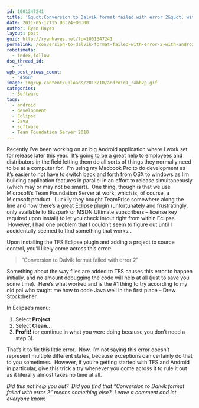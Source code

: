 ```yaml
---
id: 1001347241
title: '&quot;Conversion to Dalvik format failed with error 2&quot; with Android and the Team Foundation Server 2010 Eclipse Plugin'
date: 2011-05-12T15:03:24+00:00
author: Ryan Hayes
layout: post
guid: http://ryanhayes.net/?p=1001347241
permalink: /conversion-to-dalvik-format-failed-with-error-2-with-android-and-the-team-foundation-server-2010-eclipse-plugin/
robotsmeta:
  - index,follow
dsq_thread_id:
  - ""
wpb_post_views_count:
  - "4568"
image: img/wp-content/uploads/2013/10/android1_rabhvp.gif
categories:
  - Software
tags:
  - android
  - development
  - Eclipse
  - Java
  - software
  - Team Foundation Server 2010
---
```

Recently I&#8217;ve been working on an big Android application where I work set for release later this year.  It&#8217;s going to be a great help to employees and distributors in the field letting them do all sorts of things they normally need to be at a computer for.  I&#8217;m using my Macbook Pro to do development as it&#8217;s easier to not have to switch back and forth from OSX to windows as I&#8217;m building application features in parallel in an effort to release simultaneously (which may or may not be smart).  One thing, though is that we use Microsoft&#8217;s Team Foundation Server at work, which is, of course, a Microsoft product.  Luckily they bought TeamPrise somewhere along the line and now there&#8217;s [a great Eclipse plugin](http://www.microsoft.com/downloads/en/details.aspx?FamilyID=AF1F5168-C0F7-47C6-BE7A-2A83A6C02E57&displaylang=en) (unfortunately and frustratingly, only available to Bizspark or MSDN Ultimate subscribers &#8211; license key required upon install) to let you check in/out right from within Eclipse.  However, I had one problem that I couldn&#8217;t seem to figure out until I accidentally seemed to find something that works&#8230;<!--more-->

Upon installing the TFS Eclipse plugin and adding a project to source control, you&#8217;ll likely come across this error:

> &#8220;Conversion to Dalvik format failed with error 2&#8221;

Something about the way files are added to TFS causes this error to happen initially, and no amount debugging the code will help at all (just to save you some time).  Here&#8217;s what worked and is the #1 thing to try according to my old pal who taught me how to code Java well in the first place &#8211; Drew Stockdreher.

In Eclipse&#8217;s menu:

  1. Select **Project**
  2. Select **Clean&#8230;**
  3. **Profit!** (or continue in what you were doing because you don&#8217;t need a step 3).

That&#8217;s it to fix this little error.  Now, I&#8217;m not saying this error doesn&#8217;t represent multiple different states, because exceptions can certainly do that to you sometimes.  However, if you&#8217;re getting started with TFS and Android in particular, give this trick a try whenever you come across it to rule it out as it literally almost takes no time at all.

_Did this not help you out?  Did you find that &#8220;Conversion to Dalvik format failed with error 2&#8221; means something else?  Leave a comment and let everyone know!_

&nbsp;